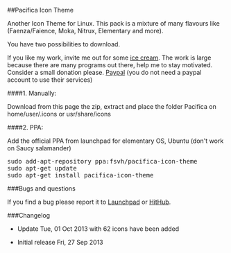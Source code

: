 ##Pacifica Icon Theme

Another Icon Theme for Linux. This pack is a mixture of many flavours like (Faenza/Faience, Moka, Nitrux, Elementary and more).

You have two possibilities to download.

If you like my work, invite me out for some [ice cream](https://www.paypal.com/cgi-bin/webscr?cmd=_s-xclick&hosted_button_id=DZE89Z9SE5QSC). The work is large because there are many programs out there, help me to stay motivated. Consider a small donation please. [Paypal](https://www.paypal.com/cgi-bin/webscr?cmd=_s-xclick&hosted_button_id=DZE89Z9SE5QSC) (you do not need a paypal account to use their services)

####1. Manually:

Download from this page the zip, extract and place the folder Pacifica on home/user/.icons or usr/share/icons

####2. PPA:

Add the official PPA from launchpad for elementary OS, Ubuntu (don't work on Saucy salamander)

<pre>
sudo add-apt-repository ppa:fsvh/pacifica-icon-theme
sudo apt-get update
sudo apt-get install pacifica-icon-theme
</pre>

###Bugs and questions

If you find a bug please report it to [Launchpad](https://launchpad.net/~fsvh/+archive/pacifica-icon-theme) or [HitHub](https://github.com/fsvh/pacifica-icon-theme).

###Changelog

  * Update Tue, 01 Oct 2013 with 62 icons have been added

  * Initial release Fri, 27 Sep 2013


